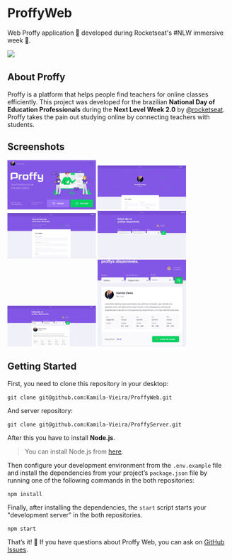 # ProffyWeb

Web Proffy application 💜 developed during Rocketseat's #NLW immersive week :rocket:.

<img src="/src/assets/Screenshots/ProffyWeb2.0.JPG"/>

## About Proffy

Proffy is a platform that helps people find teachers for online classes efficiently. This project was developed for the brazilian **National Day of Education Professionals** during the **Next Level Week 2.0** by [@rocketseat](https://github.com/rocketseat).
Proffy takes the pain out studying online by connecting teachers with students.

## Screenshots

<div>
  <img src="/src/assets/Screenshots/Landing.JPG" alt="Home" width="200"/>
  <img src="/src/assets/Screenshots/Perfil.JPG" alt="Perfil" width="200"/>
  <img src="/src/assets/Screenshots/DarAulas.JPG" alt="Dar Aulas" width="200"/>
  <img src="/src/assets/Screenshots/ProffyFilters.JPG" alt="FiltroI" width="200"/>
  <img src="/src/assets/Screenshots/ProffyFiltersII.JPG" alt="FiltroII" width="200"/>
  <img src="/src/assets/Screenshots/Card.JPG" alt="Card" width="200"/>
  

</div>

## Getting Started

First, you need to clone this repository in your desktop:

```
git clone git@github.com:Kamila-Vieira/ProffyWeb.git
```
And server repository:
```
git clone git@github.com:Kamila-Vieira/ProffyServer.git
```
After this you have to install **Node.js**.

> You can install Node.js from [here](https://nodejs.org/en/).

Then configure your development environment from the ```.env.example``` file and install the dependencies from your project’s ```package.json``` file by running one of the following commands in the both repositories:
```
npm install
```
Finally, after installing the dependencies, the ```start``` script starts your "development server" in the both repositories.
```
npm start
```
That’s it! 💜
If you have questions about Proffy Web, you can ask on [GitHub Issues](https://github.com/Kamila-Vieira/ProffyWeb/pulls).
